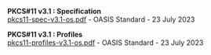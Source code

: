 **PKCS#11 v3.1 : Specification**  
[pkcs11-spec-v3.1-os.pdf](pkcs11-spec-v3.1-os.pdf) - OASIS Standard - 23 July 2023  

**PKCS#11 v3.1 : Profiles**  
[pkcs11-profiles-v3.1-os.pdf](pkcs11-profiles-v3.1-os.pdf) - OASIS Standard - 23 July 2023  
